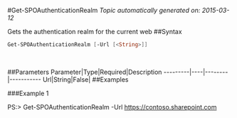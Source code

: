 #Get-SPOAuthenticationRealm
*Topic automatically generated on: 2015-03-12*

Gets the authentication realm for the current web
##Syntax
```powershell
Get-SPOAuthenticationRealm [-Url [<String>]]
```
&nbsp;

##Parameters
Parameter|Type|Required|Description
---------|----|--------|-----------
Url|String|False|
##Examples

###Example 1
    
PS:> Get-SPOAuthenticationRealm -Url https://contoso.sharepoint.com

